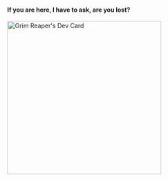 #### If you are here, I have to ask, are you lost?

<a href="https://app.daily.dev/reaper8055"><img src="https://api.daily.dev/devcards/v2/VIesWTWSs.png?r=j9u" width="356" alt="Grim Reaper's Dev Card"/></a>
